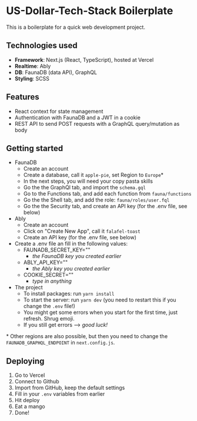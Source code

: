 # US-Dollar-Tech-Stack Boilerplate

This is a boilerplate for a quick web development project.

## Technologies used

- **Framework**: Next.js (React, TypeScript), hosted at Vercel
- **Realtime**: Ably
- **DB**: FaunaDB (data API), GraphQL
- **Styling**: SCSS

## Features

- React context for state management
- Authentication with FaunaDB and a JWT in a cookie
- REST API to send POST requests with a GraphQL query/mutation as body

## Getting started

- FaunaDB
  - Create an account
  - Create a database, call it `apple-pie`, set Region to `Europe`\*
  - In the next steps, you will need your copy pasta skills
  - Go the the GraphQl tab, and import the `schema.gql`
  - Go to the Functions tab, and add each function from `fauna/functions`
  - Go the the Shell tab, and add the role: `fauna/roles/user.fql`
  - Go the the Security tab, and create an API key (for the .env file, see below)
- Ably
  - Create an account
  - Click on "Create New App", call it `falafel-toast`
  - Create an API key (for the .env file, see below)
- Create a .env file an fill in the following values:
  - FAUNADB_SECRET_KEY=""
    - _the FaunaDB key you created earlier_
  - ABLY_API_KEY=""
    - _the Ably key you created earlier_
  - COOKIE_SECRET=""
    - _type in anything_
- The project
  - To install packages: run `yarn install`
  - To start the server: run `yarn dev` (you need to restart this if you change the `.env` file!)
  - You might get some errors when you start for the first time, just refresh. Shrug emoji.
  - If you still get errors --> _good luck!_

\* Other regions are also possible, but then you need to change the `FAUNADB_GRAPHQL_ENDPOINT` in `next.config.js`.

## Deploying

1. Go to Vercel
2. Connect to Github
3. Import from GitHub, keep the default settings
4. Fill in your `.env` variables from earlier
5. Hit deploy
6. Eat a mango
7. Done!

